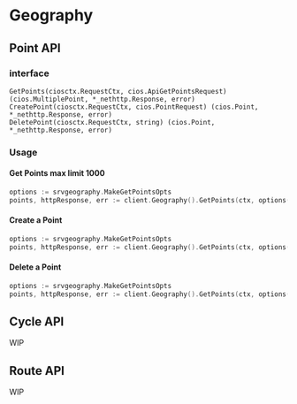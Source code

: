 # Geography

## Point API

### interface

```
GetPoints(ciosctx.RequestCtx, cios.ApiGetPointsRequest) (cios.MultiplePoint, *_nethttp.Response, error)
CreatePoint(ciosctx.RequestCtx, cios.PointRequest) (cios.Point, *_nethttp.Response, error)
DeletePoint(ciosctx.RequestCtx, string) (cios.Point, *_nethttp.Response, error)
```

### Usage

#### Get Points max limit 1000

```go
options := srvgeography.MakeGetPointsOpts
points, httpResponse, err := client.Geography().GetPoints(ctx, options())
```


#### Create a Point

```go
options := srvgeography.MakeGetPointsOpts
points, httpResponse, err := client.Geography().GetPoints(ctx, options())
```


#### Delete a Point

```go
options := srvgeography.MakeGetPointsOpts
points, httpResponse, err := client.Geography().GetPoints(ctx, options())
```

## Cycle API 

WIP

## Route API 

WIP